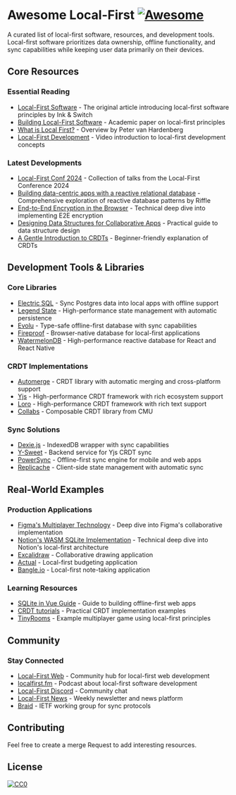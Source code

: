 # Awesome Local-First [![Awesome](https://awesome.re/badge.svg)](https://awesome.re)

A curated list of local-first software, resources, and development tools. Local-first software prioritizes data ownership, offline functionality, and sync capabilities while keeping user data primarily on their devices.

## Core Resources

### Essential Reading
- [Local-First Software](https://www.inkandswitch.com/local-first/) - The original article introducing local-first software principles by Ink & Switch
- [Building Local-First Software](https://martin.kleppmann.com/papers/local-first.pdf) - Academic paper on local-first principles
- [What is Local First?](https://www.youtube.com/watch?v=KrPsyr8Ig6M) - Overview by Peter van Hardenberg
- [Local-First Development](https://www.youtube.com/watch?v=NMq0vncHJvU) - Video introduction to local-first development concepts


### Latest Developments
- [Local-First Conf 2024](https://www.youtube.com/@localfirstconf/videos) - Collection of talks from the Local-First Conference 2024
- [Building data-centric apps with a reactive relational database](https://riffle.systems/essays/prelude) - Comprehensive exploration of reactive database patterns by Riffle
- [End-to-End Encryption in the Browser](https://blog.excalidraw.com/end-to-end-encryption/) - Technical deep dive into implementing E2E encryption
- [Designing Data Structures for Collaborative Apps](https://mattweidner.com/2022/02/10/collaborative-data-design.html) - Practical guide to data structure design
- [A Gentle Introduction to CRDTs](https://vlcn.io/blog/gentle-intro-to-crdts.html) - Beginner-friendly explanation of CRDTs

## Development Tools & Libraries

### Core Libraries
- [Electric SQL](https://electric-sql.com/) - Sync Postgres data into local apps with offline support
- [Legend State](https://github.com/LegendApp/legend-state) - High-performance state management with automatic persistence
- [Evolu](https://www.evolu.dev/) - Type-safe offline-first database with sync capabilities
- [Fireproof](https://use-fireproof.com/) - Browser-native database for local-first applications
- [WatermelonDB](https://watermelondb.dev) - High-performance reactive database for React and React Native

### CRDT Implementations
- [Automerge](https://automerge.org/) - CRDT library with automatic merging and cross-platform support
- [Yjs](https://docs.yjs.dev/) - High-performance CRDT framework with rich ecosystem support
- [Loro](https://loro.dev/) - High-performance CRDT framework with rich text support
- [Collabs](https://collabs.readthedocs.io/en/latest/) - Composable CRDT library from CMU

### Sync Solutions
- [Dexie.js](https://dexie.org/) - IndexedDB wrapper with sync capabilities
- [Y-Sweet](https://jamsocket.com/y-sweet) - Backend service for Yjs CRDT sync
- [PowerSync](https://www.powersync.com) - Offline-first sync engine for mobile and web apps
- [Replicache](https://replicache.dev) - Client-side state management with automatic sync

## Real-World Examples

### Production Applications
- [Figma's Multiplayer Technology](https://www.figma.com/blog/how-figmas-multiplayer-technology-works/) - Deep dive into Figma's collaborative implementation
- [Notion's WASM SQLite Implementation](https://www.notion.com/blog/how-we-sped-up-notion-in-the-browser-with-wasm-sqlite) - Technical deep dive into Notion's local-first architecture
- [Excalidraw](https://excalidraw.com) - Collaborative drawing application
- [Actual](https://actualbudget.com) - Local-first budgeting application
- [Bangle.io](https://bangle.io) - Local-first note-taking application

### Learning Resources
- [SQLite in Vue Guide](https://alexop.dev/posts/sqlite-vue3-offline-first-web-apps-guide/) - Guide to building offline-first web apps
- [CRDT tutorials](https://github.com/siliconjungle/crdt-tutorials) - Practical CRDT implementation examples
- [TinyRooms](https://github.com/tinyplex/tinyrooms) - Example multiplayer game using local-first principles

## Community

### Stay Connected
- [Local-First Web](https://localfirstweb.dev/) - Community hub for local-first web development
- [localfirst.fm](https://www.localfirst.fm/) - Podcast about local-first software development
- [Local-First Discord](https://discord.com/invite/ZRrwZxn4rW) - Community chat
- [Local-First News](https://www.localfirstnews.com/) - Weekly newsletter and news platform
- [Braid](https://braid.org) - IETF working group for sync protocols

## Contributing

Feel free to create a merge Request to add interesting resources.

## License

[![CC0](https://mirrors.creativecommons.org/presskit/buttons/88x31/svg/cc-zero.svg)](https://creativecommons.org/publicdomain/zero/1.0)